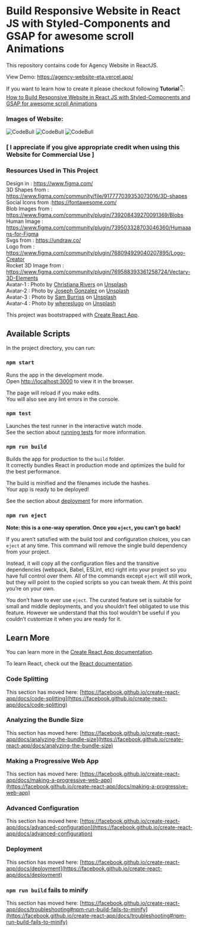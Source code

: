# Build Responsive Website in React JS with Styled-Components and GSAP for awesome scroll Animations

This repository contains code for Agency Website in ReactJS.

View Demo:
https://agency-website-eta.vercel.app/

If you want to learn how to create it please checkout following **Tutorial**👇: <br />
<a href="https://devdreaming.com/videos/responsive-reactjs-website-gsap-styled-components" target="_blank">How to Build Responsive Website in React JS with Styled-Components and GSAP for awesome scroll Animations</a> <br />

[https://youtu.be/aAEfBxcGpJ8]::

### Images of Website:
![CodeBull](https://github.com/CodeBull27/Agency-website/blob/main/src/assets/Website%20Image-1.png)
![CodeBull](https://github.com/CodeBull27/Agency-website/blob/main/src/assets/Website%20Image-3.png)
![CodeBull](https://github.com/CodeBull27/Agency-website/blob/main/src/assets/Website%20Image-2.png)

### [ I appreciate if you give appropriate credit when using this Website for Commercial Use ]

### Resources Used in This Project

Design in : https://www.figma.com/ <br />
3D Shapes from : https://www.figma.com/community/file/917777039353073016/3D-shapes <br />
Social Icons from :https://fontawesome.com/  <br />
Blob Images from : https://www.figma.com/community/plugin/739208439270091369/Blobs <br />
Human Image : https://www.figma.com/community/plugin/739503328703046360/Humaaans-for-Figma <br />
Svgs from : https://undraw.co/ <br />
Logo from : https://www.figma.com/community/plugin/768094929040207895/Logo-Creator <br />
Rocket 3D Image from : https://www.figma.com/community/plugin/769588393361258724/Vectary-3D-Elements <br />
Avatar-1 : 
Photo by <a href="https://unsplash.com/@christiana?utm_source=unsplash&utm_medium=referral&utm_content=creditCopyText">Christiana Rivers</a> on <a href="https://unsplash.com/?utm_source=unsplash&utm_medium=referral&utm_content=creditCopyText">Unsplash</a> <br />
Avatar-2 : Photo by <a href="https://unsplash.com/@miracletwentyone?utm_source=unsplash&utm_medium=referral&utm_content=creditCopyText">Joseph Gonzalez</a> on <a href="https://unsplash.com/?utm_source=unsplash&utm_medium=referral&utm_content=creditCopyText">Unsplash</a> <br />
Avatar-3 : Photo by <a href="https://unsplash.com/@samburriss?utm_source=unsplash&utm_medium=referral&utm_content=creditCopyText">Sam Burriss</a> on <a href="https://unsplash.com/?utm_source=unsplash&utm_medium=referral&utm_content=creditCopyText">Unsplash</a> <br />
Avatar-4 : Photo by <a href="https://unsplash.com/@whereslugo?utm_source=unsplash&utm_medium=referral&utm_content=creditCopyText">whereslugo</a> on <a href="https://unsplash.com/?utm_source=unsplash&utm_medium=referral&utm_content=creditCopyText">Unsplash</a> <br />

This project was bootstrapped with [Create React App](https://github.com/facebook/create-react-app).

## Available Scripts

In the project directory, you can run:

### `npm start`

Runs the app in the development mode.\
Open [http://localhost:3000](http://localhost:3000) to view it in the browser.

The page will reload if you make edits.\
You will also see any lint errors in the console.

### `npm test`

Launches the test runner in the interactive watch mode.\
See the section about [running tests](https://facebook.github.io/create-react-app/docs/running-tests) for more information.

### `npm run build`

Builds the app for production to the `build` folder.\
It correctly bundles React in production mode and optimizes the build for the best performance.

The build is minified and the filenames include the hashes.\
Your app is ready to be deployed!

See the section about [deployment](https://facebook.github.io/create-react-app/docs/deployment) for more information.

### `npm run eject`

**Note: this is a one-way operation. Once you `eject`, you can’t go back!**

If you aren’t satisfied with the build tool and configuration choices, you can `eject` at any time. This command will remove the single build dependency from your project.

Instead, it will copy all the configuration files and the transitive dependencies (webpack, Babel, ESLint, etc) right into your project so you have full control over them. All of the commands except `eject` will still work, but they will point to the copied scripts so you can tweak them. At this point you’re on your own.

You don’t have to ever use `eject`. The curated feature set is suitable for small and middle deployments, and you shouldn’t feel obligated to use this feature. However we understand that this tool wouldn’t be useful if you couldn’t customize it when you are ready for it.

## Learn More

You can learn more in the [Create React App documentation](https://facebook.github.io/create-react-app/docs/getting-started).

To learn React, check out the [React documentation](https://reactjs.org/).

### Code Splitting

This section has moved here: [https://facebook.github.io/create-react-app/docs/code-splitting](https://facebook.github.io/create-react-app/docs/code-splitting)

### Analyzing the Bundle Size

This section has moved here: [https://facebook.github.io/create-react-app/docs/analyzing-the-bundle-size](https://facebook.github.io/create-react-app/docs/analyzing-the-bundle-size)

### Making a Progressive Web App

This section has moved here: [https://facebook.github.io/create-react-app/docs/making-a-progressive-web-app](https://facebook.github.io/create-react-app/docs/making-a-progressive-web-app)

### Advanced Configuration

This section has moved here: [https://facebook.github.io/create-react-app/docs/advanced-configuration](https://facebook.github.io/create-react-app/docs/advanced-configuration)

### Deployment

This section has moved here: [https://facebook.github.io/create-react-app/docs/deployment](https://facebook.github.io/create-react-app/docs/deployment)

### `npm run build` fails to minify

This section has moved here: [https://facebook.github.io/create-react-app/docs/troubleshooting#npm-run-build-fails-to-minify](https://facebook.github.io/create-react-app/docs/troubleshooting#npm-run-build-fails-to-minify)

